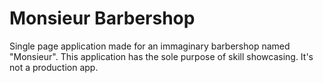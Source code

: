 # Monsieur Barbershop

Single page application made for an immaginary barbershop named "Monsieur". This application has the sole purpose of skill showcasing. It's not a production app.
